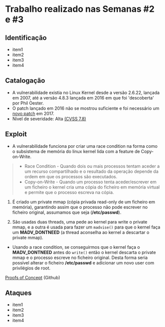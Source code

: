 # Trabalho realizado nas Semanas #2 e #3

## Identificação

- item1
- item2
- item3
- item4

## Catalogação
- A vulnerabilidade existia no Linux Kernel desde a versão 2.6.22, lançada em 2007, até a versão 4.8.3 lançada em 2016 em que foi 'descoberta' por Phil Oester.
- O patch lançado em 2016 não se mostrou suficiente e foi necessário um [novo patch](https://threatpost.com/flaw-found-in-dirty-cow-patch/129064/) em 2017.
- Nível de severidade: Alta [(CVSS 7.8)](https://nvd.nist.gov/vuln/detail/cve-2016-5195)


## Exploit
- A vulnerabilidade funciona por criar uma race condition na forma como o subsistema de memória do linux kernel lida com a feature de Copy-on-Write.
> - Race Condition - Quando dois ou mais processos tentam aceder a um recurso compartilhado e o resultado da operação depende da ordem em que os processos são executados.
> - Copy-on-Write - Quando um processo tenta aceder/escrever em um ficheiro o kernel cria uma cópia do ficheiro em memória virtual e permite que o processo escreva na cópia.

1. É criado um private mmap (cópia privada read-only de um ficheiro em memória), garantindo assim que o processo não pode escrever no ficheiro original, assumamos que seja (**/etc/passwd**).

2. São usadas duas threads, uma pede ao kernel para write o private mmap, e a outra é usada para fazer um `madvise()` para que o kernel faça um **MADV_DONTNEED** (a thread aconselha ao kernel a descartar o private mmap).
[](https://player.slideplayer.com/102/17450358/slides/slide_17.jpg)

- Usando a race condition, se conseguirmos que o kernel faça o **MADV_DONTNEED** antes do `write()` então o kernel descarta o private mmap e o processo escreve no ficheiro original. Desta forma seria possível alterar o ficheiro **/etc/passwd** e adicionar um novo user com privilégios de root.

[Proofs of Concept](https://github.com/dirtycow/dirtycow.github.io/wiki/PoCs) (Github)
## Ataques

- item1
- item2
- item3
- item4
